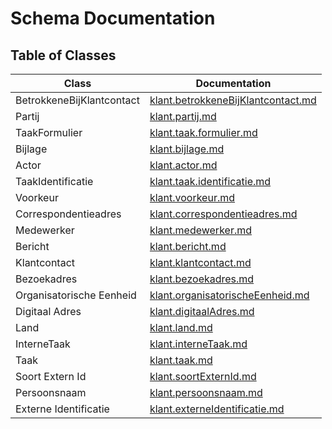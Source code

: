# Schema Documentation

## Table of Classes

| Class | Documentation |
|-------|--------------|
| BetrokkeneBijKlantcontact | [klant.betrokkeneBijKlantcontact.md](klant.betrokkeneBijKlantcontact.md) |
| Partij | [klant.partij.md](klant.partij.md) |
| TaakFormulier | [klant.taak.formulier.md](klant.taak.formulier.md) |
| Bijlage | [klant.bijlage.md](klant.bijlage.md) |
| Actor | [klant.actor.md](klant.actor.md) |
| TaakIdentificatie | [klant.taak.identificatie.md](klant.taak.identificatie.md) |
| Voorkeur | [klant.voorkeur.md](klant.voorkeur.md) |
| Correspondentieadres | [klant.correspondentieadres.md](klant.correspondentieadres.md) |
| Medewerker | [klant.medewerker.md](klant.medewerker.md) |
| Bericht | [klant.bericht.md](klant.bericht.md) |
| Klantcontact | [klant.klantcontact.md](klant.klantcontact.md) |
| Bezoekadres | [klant.bezoekadres.md](klant.bezoekadres.md) |
| Organisatorische Eenheid | [klant.organisatorischeEenheid.md](klant.organisatorischeEenheid.md) |
| Digitaal Adres | [klant.digitaalAdres.md](klant.digitaalAdres.md) |
| Land | [klant.land.md](klant.land.md) |
| InterneTaak | [klant.interneTaak.md](klant.interneTaak.md) |
| Taak | [klant.taak.md](klant.taak.md) |
| Soort Extern Id | [klant.soortExternId.md](klant.soortExternId.md) |
| Persoonsnaam | [klant.persoonsnaam.md](klant.persoonsnaam.md) |
| Externe Identificatie | [klant.externeIdentificatie.md](klant.externeIdentificatie.md) |
